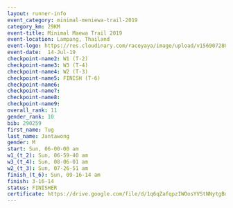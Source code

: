 ```yaml
---
layout: runner-info 
event_category: minimal-meniewa-trail-2019 
category_km: 29KM 
event-title: Minimal Maewa Trail 2019 
event-location: Lampang, Thailand 
event-logo: https://res.cloudinary.com/raceyaya/image/upload/v1569072805/logo/minimal-trail_ktnvsp.jpg 
event-date:  14-Jul-19 
checkpoint-name2: W1 (T-2) 
checkpoint-name3: W3 (T-4) 
checkpoint-name4: W2 (T-3) 
checkpoint-name5: FINISH (T-6) 
checkpoint-name6: 
checkpoint-name7: 
checkpoint-name8: 
checkpoint-name9: 
overall_rank: 11
gender_rank: 10
bib: 290259
first_name: Tug
last_name: Jantawong
gender: M
start: Sun, 06-00-00 am
w1_(t_2): Sun, 06-59-40 am
w3_(t_4): Sun, 08-06-01 am
w2_(t_3): Sun, 07-26-51 am
finish_(t_6): Sun, 09-16-14 am
finish: 3-16-14
status: FINISHER
certificate: https://drive.google.com/file/d/1q6qZafqpzIWOosYVStNNytgBoP1uJWce/view?usp=sharing
---
```

